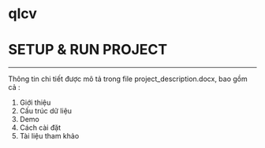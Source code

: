 # qlcv
# SETUP & RUN PROJECT
-----------------------------------------
Thông tin chi tiết được mô tả trong file project_description.docx, bao gồm cả :
1. Giới thiệu
2. Cấu trúc dữ liệu
3. Demo
4. Cách cài đặt
5. Tài liệu tham khảo